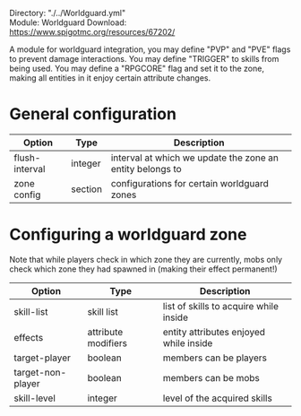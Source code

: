 Directory: "./../Worldguard.yml"  
Module: Worldguard
Download: https://www.spigotmc.org/resources/67202/

A module for worldguard integration, you may define "PVP" and "PVE" flags to prevent damage interactions. You may define "TRIGGER" to skills from being used. You may define a "RPGCORE" flag and set it to the zone, making all entities in it enjoy certain attribute changes.

# General configuration

| Option | Type | Description |
|-|-|-|
| flush-interval | integer | interval at which we update the zone an entity belongs to |
| zone config | section | configurations for certain worldguard zones |

# Configuring a worldguard zone 

Note that while players check in which zone they are currently, mobs only check which zone they had spawned in (making their effect permanent!)

| Option | Type | Description |
|-|-|-|
| skill-list | skill list | list of skills to acquire while inside |
| effects | attribute modifiers | entity attributes enjoyed while inside |
| target-player | boolean | members can be players |
| target-non-player | boolean | members can be mobs |
| skill-level | integer | level of the acquired skills |

